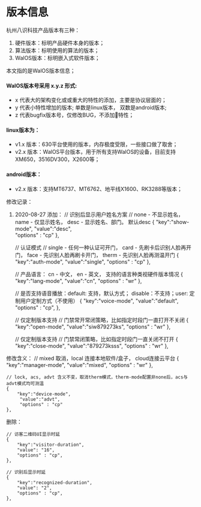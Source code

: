 # 版本信息

杭州八识科技产品版本有三种：

1. 硬件版本：标明产品硬件本身的版本；
2. 算法版本：标明使用的算法的版本；
3. WalOS版本：标明嵌入式软件版本；

本文指的是WalOS版本信息；

#### WalOS版本号采用 x.y.z 形式:

- x 代表大的架构变化或或重大的特性的添加，主要是协议层面的； 
- y 代表小特性增加的版本; 单数是linux版本， 双数是android版本;
- z 代表bugfix版本号，仅修改BUG，不添加特性；

#### linux版本为：

- v1.x 版本：630平台使用的版本，内存极度受限，一些接口做了取舍；
- v2.x 版本：WalOS平台版本，用于所有支持WalOS的设备，目前支持XM650，3516DV300，X2600等；

#### android版本：

- v2.x 版本：支持MT6737、MT6762、地平线X1600、RK3288等版本；


修改记录：

1. 2020-08-27
添加：
    // 识别后显示用户姓名方案
    // none - 不显示姓名， name - 仅显示姓名， desc - 显示姓名、部门。 默认desc
    {
        "key":"show-mode",
         "value":"desc",    
         "options" : "cp"
    },

    // 认证模式
    // single - 任何一种认证可开门， card - 先刷卡后识别人脸再开门， face - 先识别人脸再刷卡开门， therm - 先识别人脸再测温开门
    {
        "key":"auth-mode",
         "value":"single",
         "options" : "cp"
    },
    
    // 产品语言： cn - 中文， en - 英文， 支持的语言种类视硬件版本情况
    {
        "key":"lang-mode",
         "value":"cn",
         "options" : "wr"
    },

    // 是否支持语音播放：default: 支持，默认方式； disable：不支持；user: 定制用户定制方式（不使用）
    {
        "key":"voice-mode",
        "value":"default",
        "options" : "cp",
    },

    // 仅定制版本支持
    // 门禁常开常闭策略，比如指定时段门一直打开不关闭
    {
        "key":"open-mode",
        "value":"siw879273ks",
        "options" : "wr"
    },

    // 仅定制版本支持
    // 门禁常闭策略，比如指定时段门一直关闭不打开
    {
        "key":"close-mode",
        "value":"879273ksss",
        "options" : "wr"
    },

修改含义：
    // mixed 取消，local 连接本地软件/盒子， cloud连接云平台
    {
        "key":"manager-mode",
         "value":"mixed",
         "options" : "wr"
    },

    // lock, acs, advt 含义不变，取消therm模式，therm-mode配置非none后，acs与advt模式均可测温
    {
        "key":"device-mode",
         "value":"advt",
         "options" : "cp"
    },

删除：

    // 访客二维码UI显示时延
    {
        "key":"visitor-duration",
        "value": "16",
        "options" : "cp",
    },

    // 识别后显示时延
    {
        "key":"recognized-duration",
        "value": "2",
        "options" : "cp",
    },



